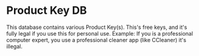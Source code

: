 # Product Key DB
 
This database contains various Product Key(s).
This's free keys, and it's fully legal if you use this for personal use.
Example: If you is a professional computer expert, you use a professional cleaner app (like CCleaner) it's illegal.
